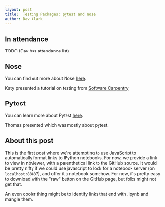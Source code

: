 ```yaml
---
layout: post
title:  Testing Packages: pytest and nose
author: Dav Clark
---
```

<script>
function nbviewer_link(path) {
    document.write('<a href="http://nbviewer.ipython.org/urls/raw.github.com/dlab-berkeley/python-berkeley/master/' + path + '">' + path + "</a>");
};
// document.write('test');
</script>
## In attendance

TODO (Dav has attendance list)

## Nose

You can find out more about Nose [here](LINK).

Katy presented a tutorial on testing from [Software
Carpentry](https://github.com/swcarpentry/bc/tree/gh-pages/lessons/thw-testing)

## Pytest

You can learn more about Pytest [here](LINK).

<p>
Thomas presented <script>
nbviewer_link('testing/Test frameworks.ipynb');
// document.write('test');
</script>
which was mostly about pytest.
</p>

## About this post

This is the first post where we're attempting to use JavaScript to automatically format
links to IPython notebooks. For now, we provide a link to view in nbviewer, with
a parenthetical link to the GitHub source. It would be pretty nifty if we could
use javascript to look for a notebook server (on `localhost:8888`?), and offer it a
notebook somehow. For now, it's pretty easy to download with the "raw" button on
the GitHub page, but folks might not get that.

An even cooler thing might be to identify links that end with .ipynb and mangle
them.
